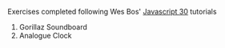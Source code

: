 Exercises completed following Wes Bos' [Javascript 30](https://javascript30.com/) tutorials

1. Gorillaz Soundboard
2. Analogue Clock
